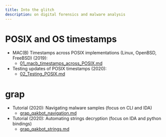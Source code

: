 ```yaml
---
title: Into the glitch
description: on digital forensics and malware analysis
---
```



# POSIX and OS timestamps
* MAC(B) Timestamps across POSIX implementations (Linux, OpenBSD, FreeBSD) (2019):
  * [01_macb_timestamps_across_POSIX.md](01_macb_timestamps_across_POSIX.md)
* Testing updates of POSIX timestamps (2020):
  * [02_Testing_POSIX.md](02_Testing_POSIX.md)


# grap

* Tutorial (2020): Navigating malware samples (focus on CLI and IDA) 
  * [grap_qakbot_navigation.md](grap_qakbot_navigation.md)
* Tutorial (2020): Automating strings decryption (focus on IDA and python bindings)
  * [grap_qakbot_strings.md](grap_qakbot_strings.md)



<script data-goatcounter="https://yaps8.goatcounter.com/count"
        async src="//gc.zgo.at/count.js"></script>

[](https://infosec.exchange/@yaps8)

<script>
 <a rel="me" href="https://infosec.exchange/@yaps8"></a>
</script>
